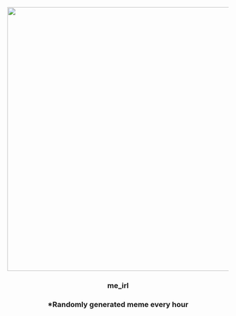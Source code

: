 <p align="center">
        <img src="https://i.redd.it/q90pmes0k8v81.jpg" width="600" height="600">
        </p>
        <h3 align="center">me_irl</h3>
        <h3 align="center">*Randomly generated meme every hour</h3>
    